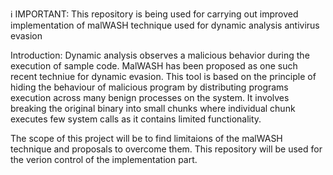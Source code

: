 ℹ️ IMPORTANT: This repository is being used for carrying out improved implementation of malWASH technique used for dynamic analysis antivirus evasion

Introduction:  Dynamic analysis observes a malicious behavior during the execution of sample code. MalWASH has been proposed as one such recent techniue for dynamic evasion. This tool is based on the principle of hiding the behaviour of malicious program by distributing programs execution across many benign processes on the system. It involves breaking the original binary into small chunks where individual chunk executes few system calls as it contains limited functionality. 

The scope of this project will be to find limitaions of the malWASH technique and proposals to overcome them. This repository will be used for the verion control of the implementation part.

